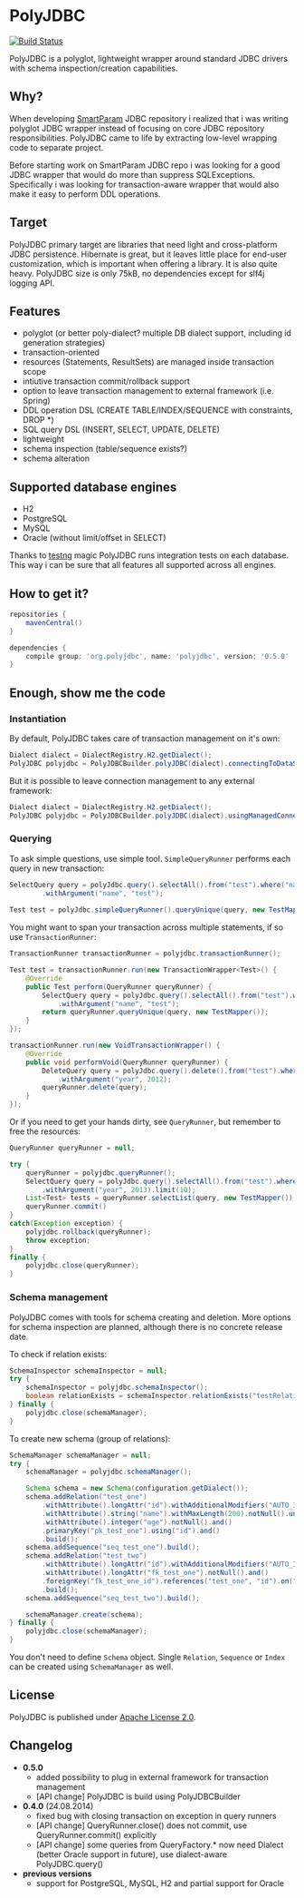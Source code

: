 # PolyJDBC

[![Build Status](https://travis-ci.org/polyjdbc/polyjdbc.png?branch=master)](https://travis-ci.org/polyjdbc/polyjdbc)

PolyJDBC is a polyglot, lightweight wrapper around standard JDBC drivers with
schema inspection/creation capabilities.

## Why?

When developing [SmartParam](http://smartparam.org) JDBC repository i realized
that i was writing polyglot JDBC wrapper instead of focusing on core JDBC repository responsibilities.
PolyJDBC came to life by extracting low-level wrapping code to separate project.

Before starting work on SmartParam JDBC repo i was looking for a good JDBC wrapper
that would do more than suppress SQLExceptions. Specifically i was looking for
transaction-aware wrapper that would also make it easy to perform DDL operations.

## Target

PolyJDBC primary target are libraries that need light and cross-platform JDBC
persistence. Hibernate is great, but it leaves little place for end-user customization,
which is important when offering a library. It is also quite heavy. PolyJDBC size is
only 75kB, no dependencies except for slf4j logging API.

## Features

* polyglot (or better poly-dialect? multiple DB dialect support, including id generation strategies)
* transaction-oriented
* resources (Statements, ResultSets) are managed inside transaction scope
* intiutive transaction commit/rollback support
* option to leave transaction management to external framework (i.e. Spring)
* DDL operation DSL (CREATE TABLE/INDEX/SEQUENCE with constraints, DROP \*)
* SQL query DSL (INSERT, SELECT, UPDATE, DELETE)
* lightweight
* schema inspection (table/sequence exists?)
* schema alteration

## Supported database engines

* H2
* PostgreSQL
* MySQL
* Oracle (without limit/offset in SELECT)

Thanks to [testng](http://testng.org/) magic PolyJDBC runs integration tests
on each database. This way i can be sure that all features all supported across
all engines.

## How to get it?

```groovy
repositories {
    mavenCentral()
}

dependencies {
    compile group: 'org.polyjdbc', name: 'polyjdbc', version: '0.5.0'
}
```

## Enough, show me the code

### Instantiation

By default, PolyJDBC takes care of transaction management on it's own:

```java
Dialect dialect = DialectRegistry.H2.getDialect();
PolyJDBC polyjdbc = PolyJDBCBuilder.polyJDBC(dialect).connectingToDataSource(dataSource).build();
```

But it is possible to leave connection management to any external framework:
 
```java
Dialect dialect = DialectRegistry.H2.getDialect();
PolyJDBC polyjdbc = PolyJDBCBuilder.polyJDBC(dialect).usingManagedConnections(() -> frameworkManager::getConnection).build();
```

### Querying

To ask simple questions, use simple tool. `SimpleQueryRunner` performs each query in new transaction:

```java
SelectQuery query = polyJdbc.query().selectAll().from("test").where("name = :name")
        .withArgument("name", "test");
        
Test test = polyJdbc.simpleQueryRunner().queryUnique(query, new TestMapper());
```

You might want to span your transaction across multiple statements, if so use `TransactionRunner`:

```java
TransactionRunner transactionRunner = polyjdbc.transactionRunner();

Test test = transactionRunner.run(new TransactionWrapper<Test>() {
    @Override
    public Test perform(QueryRunner queryRunner) {
        SelectQuery query = polyJdbc.query().selectAll().from("test").where("name = :name")
            .withArgument("name", "test");
        return queryRunner.queryUnique(query, new TestMapper());
    }
});

transactionRunner.run(new VoidTransactionWrapper() {
    @Override
    public void performVoid(QueryRunner queryRunner) {
        DeleteQuery query = polyJdbc.query().delete().from("test").where("year < :year")
            .withArgument("year", 2012);
        queryRunner.delete(query);
    }
});
```

Or if you need to get your hands dirty, see `QueryRunner`, but remember to free the resources:

```java
QueryRunner queryRunner = null;

try {
    queryRunner = polyjdbc.queryRunner();
    SelectQuery query = polyJdbc.query().selectAll().from("test").where("year = :year")
        .withArgument("year", 2013).limit(10);
    List<Test> tests = queryRunner.selectList(query, new TestMapper());
    queryRunner.commit()
}
catch(Exception exception) {
    polyjdbc.rollback(queryRunner);
    throw exception;
}
finally {
    polyjdbc.close(queryRunner);
}
```

### Schema management

PolyJDBC comes with tools for schema creating and deletion. More options for
schema inspection are planned, although there is no concrete release date.

To check if relation exists:

```java
SchemaInspector schemaInspector = null;
try {
    schemaInspector = polyjdbc.schemaInspector();
    boolean relationExists = schemaInspector.relationExists("testRelation");
} finally {
    polyjdbc.close(schemaManager);
}
```

To create new schema (group of relations):

```java
SchemaManager schemaManager = null;
try {
    schemaManager = polyjdbc.schemaManager();

    Schema schema = new Schema(configuration.getDialect());
    schema.addRelation("test_one")
        .withAttribute().longAttr("id").withAdditionalModifiers("AUTO_INCREMENT").notNull().and()
        .withAttribute().string("name").withMaxLength(200).notNull().unique().and()
        .withAttribute().integer("age").notNull().and()
        .primaryKey("pk_test_one").using("id").and()
        .build();
    schema.addSequence("seq_test_one").build();
    schema.addRelation("test_two")
        .withAttribute().longAttr("id").withAdditionalModifiers("AUTO_INCREMENT").notNull().and()
        .withAttribute().longAttr("fk_test_one").notNull().and()
        .foreignKey("fk_test_one_id").references("test_one", "id").on("fk_test_one").and()
        .build();
    schema.addSequence("seq_test_two").build();

    schemaManager.create(schema);
} finally {
    polyjdbc.close(schemaManager);
}
```

You don't need to define `Schema` object. Single `Relation`, `Sequence` or `Index` can be
created using `SchemaManager` as well.

## License

PolyJDBC is published under [Apache License 2.0](http://www.apache.org/licenses/LICENSE-2.0).

## Changelog

* **0.5.0**
    * added possibility to plug in external framework for transaction management
    * [API change] PolyJDBC is build using PolyJDBCBuilder
* **0.4.0** (24.08.2014)
    * fixed bug with closing transaction on exception in query runners
    * [API change] QueryRunner.close() does not commit, use QueryRunner.commit() explicitly
    * [API change] some queries from QueryFactory.* now need Dialect (better Oracle support in future), use dialect-aware PolyJDBC.query() 
* **previous versions**
    * support for PostgreSQL, MySQL, H2 and partial support for Oracle
